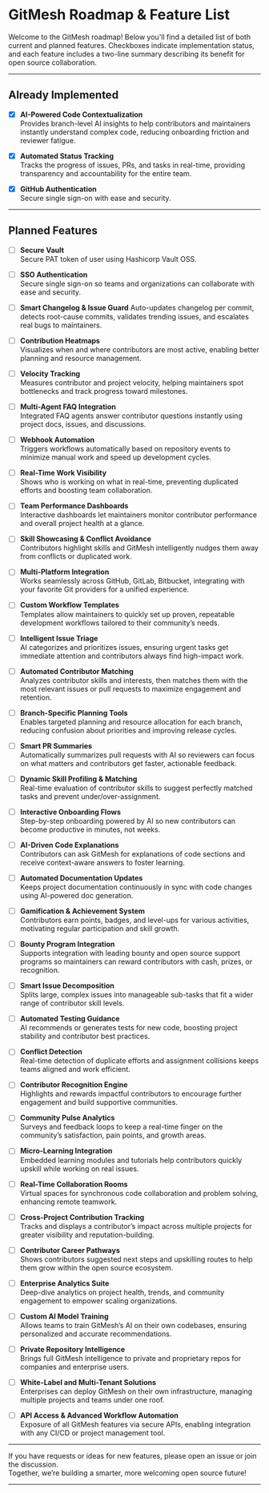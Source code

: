 # GitMesh Roadmap & Feature List

Welcome to the GitMesh roadmap! Below you'll find a detailed list of both current and planned features. Checkboxes indicate implementation status, and each feature includes a two-line summary describing its benefit for open source collaboration.

***

## Already Implemented

- [x] **AI-Powered Code Contextualization**  
  Provides branch-level AI insights to help contributors and maintainers instantly understand complex code, reducing onboarding friction and reviewer fatigue.

- [x] **Automated Status Tracking**  
  Tracks the progress of issues, PRs, and tasks in real-time, providing transparency and accountability for the entire team.

- [x] **GitHub Authentication**  
  Secure single sign-on with ease and security.

***

## Planned Features

- [ ] **Secure Vault**  
  Secure PAT token of user using Hashicorp Vault OSS.

- [ ] **SSO Authentication**  
  Secure single sign-on so teams and organizations can collaborate with ease and security.

- [ ] **Smart Changelog & Issue Guard**
  Auto-updates changelog per commit, detects root-cause commits, validates trending issues, and escalates real bugs to maintainers.

- [ ] **Contribution Heatmaps**  
  Visualizes when and where contributors are most active, enabling better planning and resource management.

- [ ] **Velocity Tracking**  
  Measures contributor and project velocity, helping maintainers spot bottlenecks and track progress toward milestones.

- [ ] **Multi-Agent FAQ Integration**  
  Integrated FAQ agents answer contributor questions instantly using project docs, issues, and discussions.

- [ ] **Webhook Automation**  
  Triggers workflows automatically based on repository events to minimize manual work and speed up development cycles.

- [ ] **Real-Time Work Visibility**  
  Shows who is working on what in real-time, preventing duplicated efforts and boosting team collaboration.

- [ ] **Team Performance Dashboards**  
  Interactive dashboards let maintainers monitor contributor performance and overall project health at a glance.

- [ ] **Skill Showcasing & Conflict Avoidance**  
  Contributors highlight skills and GitMesh intelligently nudges them away from conflicts or duplicated work.

- [ ] **Multi-Platform Integration**  
  Works seamlessly across GitHub, GitLab, Bitbucket, integrating with your favorite Git providers for a unified experience.

- [ ] **Custom Workflow Templates**  
  Templates allow maintainers to quickly set up proven, repeatable development workflows tailored to their community’s needs.

- [ ] **Intelligent Issue Triage**  
  AI categorizes and prioritizes issues, ensuring urgent tasks get immediate attention and contributors always find high-impact work.

- [ ] **Automated Contributor Matching**  
  Analyzes contributor skills and interests, then matches them with the most relevant issues or pull requests to maximize engagement and retention.

- [ ] **Branch-Specific Planning Tools**  
  Enables targeted planning and resource allocation for each branch, reducing confusion about priorities and improving release cycles.

- [ ] **Smart PR Summaries**  
  Automatically summarizes pull requests with AI so reviewers can focus on what matters and contributors get faster, actionable feedback.

- [ ] **Dynamic Skill Profiling & Matching**  
  Real-time evaluation of contributor skills to suggest perfectly matched tasks and prevent under/over-assignment.

- [ ] **Interactive Onboarding Flows**  
  Step-by-step onboarding powered by AI so new contributors can become productive in minutes, not weeks.

- [ ] **AI-Driven Code Explanations**  
  Contributors can ask GitMesh for explanations of code sections and receive context-aware answers to foster learning.

- [ ] **Automated Documentation Updates**  
  Keeps project documentation continuously in sync with code changes using AI-powered doc generation.

- [ ] **Gamification & Achievement System**  
  Contributors earn points, badges, and level-ups for various activities, motivating regular participation and skill growth.

- [ ] **Bounty Program Integration**  
  Supports integration with leading bounty and open source support programs so maintainers can reward contributors with cash, prizes, or recognition.

- [ ] **Smart Issue Decomposition**  
  Splits large, complex issues into manageable sub-tasks that fit a wider range of contributor skill levels.

- [ ] **Automated Testing Guidance**  
  AI recommends or generates tests for new code, boosting project stability and contributor best practices.

- [ ] **Conflict Detection**  
  Real-time detection of duplicate efforts and assignment collisions keeps teams aligned and work efficient.

- [ ] **Contributor Recognition Engine**  
  Highlights and rewards impactful contributors to encourage further engagement and build supportive communities.

- [ ] **Community Pulse Analytics**  
  Surveys and feedback loops to keep a real-time finger on the community’s satisfaction, pain points, and growth areas.

- [ ] **Micro-Learning Integration**  
  Embedded learning modules and tutorials help contributors quickly upskill while working on real issues.

- [ ] **Real-Time Collaboration Rooms**  
  Virtual spaces for synchronous code collaboration and problem solving, enhancing remote teamwork.

- [ ] **Cross-Project Contribution Tracking**  
  Tracks and displays a contributor’s impact across multiple projects for greater visibility and reputation-building.

- [ ] **Contributor Career Pathways**  
  Shows contributors suggested next steps and upskilling routes to help them grow within the open source ecosystem.

- [ ] **Enterprise Analytics Suite**  
  Deep-dive analytics on project health, trends, and community engagement to empower scaling organizations.

- [ ] **Custom AI Model Training**  
  Allows teams to train GitMesh’s AI on their own codebases, ensuring personalized and accurate recommendations.

- [ ] **Private Repository Intelligence**  
  Brings full GitMesh intelligence to private and proprietary repos for companies and enterprise users.

- [ ] **White-Label and Multi-Tenant Solutions**  
  Enterprises can deploy GitMesh on their own infrastructure, managing multiple projects and teams under one roof.

- [ ] **API Access & Advanced Workflow Automation**  
  Exposure of all GitMesh features via secure APIs, enabling integration with any CI/CD or project management tool.

***

If you have requests or ideas for new features, please open an issue or join the discussion.  
Together, we’re building a smarter, more welcoming open source future!

---